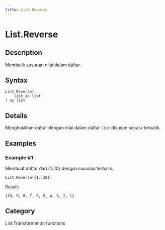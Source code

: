 ```yaml
---
title: List.Reverse
---
```


# List.Reverse


## Description

Membalik susunan nilai dalam daftar.


## Syntax

```powerquery
List.Reverse(
    list as list
) as list
```


## Details

Menghasilkan daftar dengan nilai dalam daftar <code>list</code> disusun secara terbalik.


## Examples

### Example #1 
Membuat daftar dari \{1..10} dengan susunan terbalik.
```powerquery
List.Reverse({1..10})
```

Result: 
```powerquery
{10, 9, 8, 7, 6, 5, 4, 3, 2, 1}
```




## Category
List.Transformation functions

